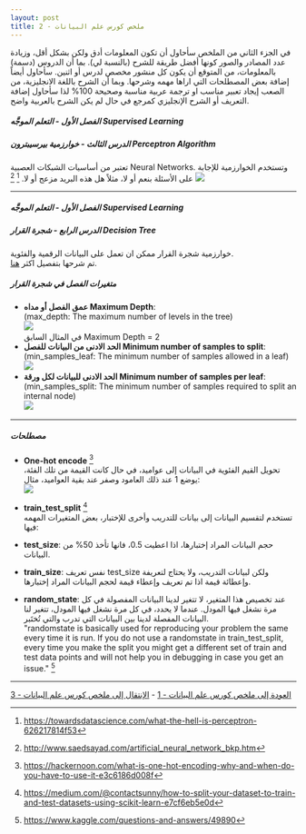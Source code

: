```yaml
---  
layout: post
title: ملخص كورس علم البيانات - 2
---  
```


في الجزء الثاني من الملخص سأحاول أن تكون المعلومات أدق ولكن بشكل أقل، وزيادة عدد المصادر والصور كونها أفضل طريقة للشرح (بالنسبة لي). بما أن الدروس (دسمة) بالمعلومات، من المتوقع أن يكون كل منشور مخصص لدرس أو اثنين. سأحاول أيضاً إضافة بعض المصطلحات التي اراها مهمه وشرحها. وبما أن الشرح باللغة الانجليزية، من الصعب إيجاد تعبير مناسب او ترجمة عربية مناسبة وصحيحة 100% لذا سأحاول إضافة التعريف أو الشرح الإنجليزي كمرجع في حال لم يكن الشرح بالعربية واضح.  

##### الفصل الأول - التعلم الموجَّه Supervised Learning  
##### الدرس الثالث - خوارزمية بيرسيبترون Perceptron Algorithm  

تعتبر من أساسيات الشبكات العصبية Neural Networks. وتستخدم الخوارزمية للإجابة على الأسئلة بنعم أو لا، مثلاً هل هذه البريد مزعج أو لا. [^1] [^2]
![](https://alioh.github.io/images/2019-3-15/perceptron.png) 

------

##### الفصل الأول - التعلم الموجَّه Supervised Learning  
##### الدرس الرابع - شجرة القرار Decision Tree  

خوارزمية شجرة القرار ممكن ان تعمل على البيانات الرقمية والفئوية.  
تم شرحها بتفصيل اكثر [هنا](https://alioh.github.io/Machine-Learning-for-Everyone-3/).  

##### متغيرات الفصل في شجرة القرار
- **عمق الفصل أو مداه Maximum Depth**:  
(max_depth: The maximum number of levels in the tree)  
![](https://alioh.github.io/images/2019-2-11/11.png)  
في المثال السابق Maximum Depth = 2  
- **الحد الادنى من البيانات للفصل Minimum number of samples to split**:  
(min_samples_leaf: The minimum number of samples allowed in a leaf)  
![](https://alioh.github.io/images/2019-3-15/min-samples-split.png)  
- **الحد الادنى للبيانات لكل ورقة Minimum number of samples per leaf**:  
(min_samples_split: The minimum number of samples required to split an internal node)  
![](https://alioh.github.io/images/2019-3-15/screen-shot-2018-01-06-at-9.41.01-pm.png)

------

##### مصطلحات

- **One-hot encode** [^3]  
تحويل القيم الفئوية في البيانات إلى عواميد، في حال كانت القيمة من تلك الفئة، يوضع 1 عند ذلك العامود وصفر عند بقية العواميد، مثال:  
![](https://alioh.github.io/images/2019-3-15/one-hot-encoding.jpeg)

- **train_test_split** [^4]  
تستخدم لتقسيم البيانات إلى بيانات للتدريب وأخرى للإختبار، بعض المتغيرات المهمه فيها:
- **test_size**: حجم البيانات المراد إختبارها، اذا اعطيت 0.5، فانها تأخذ 50% من البيانات.
- **train_size**: نفس تعريف test_size ولكن لبيانات التدريب، ولا يحتاج لتعريفة وإعطائة قيمة اذا تم تعريف وإعطاء قيمة لحجم البيانات المراد إختبارها.
- **random_state**: عند تخصيص هذا المتغير، لا تتغير لدينا البيانات المفصولة في كل مرة نشغل فيها المودل. عندما لا يحدد، في كل مرة نشغل فيها المودل، تتغير لنا البيانات المفصلة لدينا بين البيانات التي تدرب والتي تُختَبر.  
"randomstate is basically used for reproducing your problem the same every time it is run. If you do not use a randomstate in train_test_split, every time you make the split you might get a different set of train and test data points and will not help you in debugging in case you get an issue." [^5]

  
-----
[العودة إلى ملخص كورس علم البيانات - 1](https://alioh.github.io/DSND-Notes-1/)   -   [الإنتقال إلى ملخص كورس علم البيانات - 3](https://alioh.github.io/DSND-Notes-3)  
  
  

[^1]: <https://towardsdatascience.com/what-the-hell-is-perceptron-626217814f53>
[^2]: <http://www.saedsayad.com/artificial_neural_network_bkp.htm>
[^3]: <https://hackernoon.com/what-is-one-hot-encoding-why-and-when-do-you-have-to-use-it-e3c6186d008f>
[^4]: <https://medium.com/@contactsunny/how-to-split-your-dataset-to-train-and-test-datasets-using-scikit-learn-e7cf6eb5e0d>
[^5]: <https://www.kaggle.com/questions-and-answers/49890>